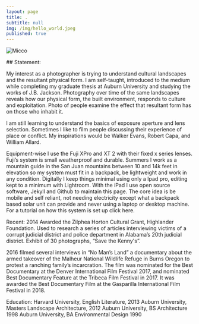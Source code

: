 ```yaml
---
layout: page
title: .
subtitle: null
img: /img/hello_world.jpeg
published: true
---
```


<img src="https://jonbcarroll.s3.us-east-2.amazonaws.com/witness.jpg" alt="Micco">

<br  />
<p>
## Statement:
<p>My interest as a photographer is trying to understand cultural landscapes and the resultant physical form. I am self-taught, introduced to the medium while completing my graduate thesis at Auburn University and studying the works of J.B. Jackson. Photography over time of the same landscapes reveals how our physical form, the built environment, responds to culture and exploitation. Photo of people examine the effect that resultant form has on those who inhabit it.

<p>l am still learning to understand the basics of exposure aperture and lens selection. Sometimes I like to film people discussing their experience of place or conflict. My inspirations would be Walker Evans, Robert Capa, and William Allard. 

Equipment-wise I use the Fuji XPro and XT 2 with their fixed x series lenses. Fuji’s system is small weatherproof and durable. Summers I work as a mountain guide in the San Juan mountains between 10 and 14k feet in elevation so my system must fit in a backpack, be lightweight and work in any condition.
Digitally I keep things minimal using only a Ipad pro, editing kept to a minimum with Lightroom. With the iPad I use open source software, Jekyll and Github to maintain this page. The core idea is be mobile and self reliant, not needing electricity except what a backpack based solar unit can provide and never using a laptop or desktop machine.
For a tutorial on how this system is set up click here.

<p>Recent:
2014 Awarded the Zilphea Horton Cultural Grant, Highlander Foundation. Used to research a series of articles interviewing victims of a corrupt judicial district and police department in Alabama’s 20th judicial district. Exhibit of 30 photographs, “Save the Kenny's”.

<p>2016 filmed several interviews in “No Man’s Land” a documentary about the armed takeover of the Malheur National Wildlife Refuge in Burns Oregon to protest a ranching family’s incarcration. The film was nominated for the Best Documentary at the Denver International Film Festival 2017, and nominated Best Documentary Feature at the Tribeca Film Festival in 2017. It was awarded the Best Documentary Film at the Gasparilla International Film Festival in 2018. 

<p>Education:
Harvard University, English Literature, 2013
Auburn University, Masters Landscape Architecture, 2012
Auburn University, BS Architecture 1998
Auburn University, BA Environmental Design 1990

